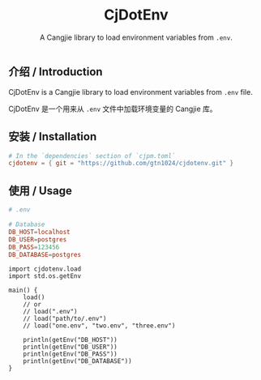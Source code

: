 <div align="center">
  <h1>CjDotEnv</h1>
  <p>A Cangjie library to load environment variables from <code>.env</code>.</p>
</div>
<p align="center">
  <img alt="" src="https://img.shields.io/badge/cjc-v0.55.3-brightgreen" style="display: inline-block;" />
</p>

## 介绍 / Introduction

CjDotEnv is a Cangjie library to load environment variables from `.env` file.

CjDotEnv 是一个用来从 `.env` 文件中加载环境变量的 Cangjie 库。

## 安装 / Installation

```toml
# In the `dependencies` section of `cjpm.toml`
cjdotenv = { git = "https://github.com/gtn1024/cjdotenv.git" }
```

## 使用 / Usage

```toml
# .env

# Database
DB_HOST=localhost
DB_USER=postgres
DB_PASS=123456
DB_DATABASE=postgres
```

```cj
import cjdotenv.load
import std.os.getEnv

main() {
    load()
    // or
    // load(".env")
    // load("path/to/.env")
    // load("one.env", "two.env", "three.env")

    println(getEnv("DB_HOST"))
    println(getEnv("DB_USER"))
    println(getEnv("DB_PASS"))
    println(getEnv("DB_DATABASE"))
}
```
